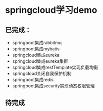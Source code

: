 # springcloud学习demo
## 已完成：
- springboot集成rabbitmq
- springboot集成mybatis
- springcloud集成eureka
- springcloud集成eureka集群
- springcloud集成restTemplate实现负载均衡
- springcloud关闭自我保护机制
- springboot集成redis
- springboot集成security实现动态权限管理

## 待完成

